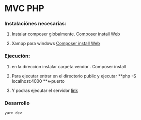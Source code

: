 # MVC PHP

### Instalaciónes necesarias:

1. Instalar composer globalmente.
   [Composer install Web](https://getcomposer.org/download/)

2. Xampp para windows [Composer install Web](https://www.apachefriends.org/es/index.html)

### Ejecución:

1. en la direccion instalar carpeta vendor . Composer install

2. Para ejecutar entrar en el directorio public y ejecutar **php -S localhost:4000 **<-puerto

3. Y podras ejecutar el servidor [link](http://localhost:4000/)

### Desarrollo
```bash
yarn dev
```
